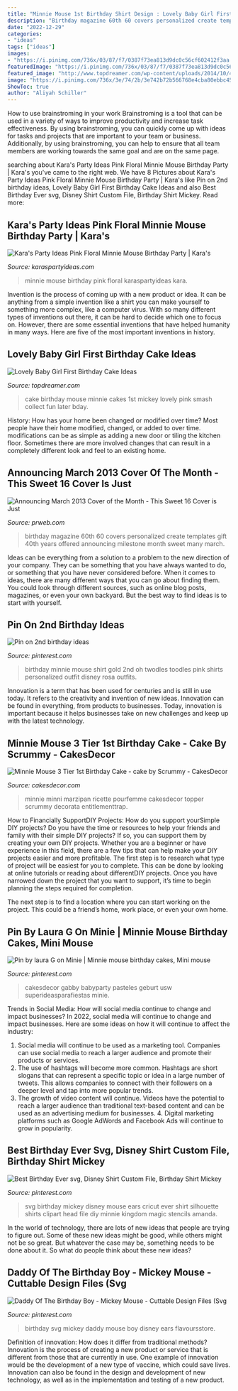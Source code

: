```yaml
---
title: "Minnie Mouse 1st Birthday Shirt Design : Lovely Baby Girl First Birthday Cake Ideas"
description: "Birthday magazine 60th 60 covers personalized create templates gift 40th years offered announcing milestone month sweet many march"
date: "2022-12-29"
categories:
- "ideas"
tags: ["ideas"]
images:
- "https://i.pinimg.com/736x/03/87/f7/0387f73ea813d9dc0c56cf602412f3aa.jpg"
featuredImage: "https://i.pinimg.com/736x/03/87/f7/0387f73ea813d9dc0c56cf602412f3aa.jpg"
featured_image: "http://www.topdreamer.com/wp-content/uploads/2014/10/40a03ec4b6068eac55bb8610d6c24f9c-682x1024.jpg"
image: "https://i.pinimg.com/736x/3e/74/2b/3e742b72b566768e4cba80ebbc4585cc.jpg"
ShowToc: true
author: "Aliyah Schiller"
---
```



How to use brainstroming in your work
Brainstroming is a tool that can be used in a variety of ways to improve productivity and increase task effectiveness. By using brainstroming, you can quickly come up with ideas for tasks and projects that are important to your team or business. Additionally, by using brainstroming, you can help to ensure that all team members are working towards the same goal and are on the same page.

	

		
searching about Kara&#039;s Party Ideas Pink Floral Minnie Mouse Birthday Party | Kara&#039;s you've came to the right web. We have 8 Pictures about Kara&#039;s Party Ideas Pink Floral Minnie Mouse Birthday Party | Kara&#039;s like Pin on 2nd birthday ideas, Lovely Baby Girl First Birthday Cake Ideas and also Best Birthday Ever svg, Disney Shirt Custom File, Birthday Shirt Mickey. Read more:
		
    
## Kara&#039;s Party Ideas Pink Floral Minnie Mouse Birthday Party | Kara&#039;s

<img loading=lazy src="https://karaspartyideas.com/wp-content/uploads/2017/09/Floral-Minnie-Mouse-Birthday-Party-via-Karas-Party-Ideas-KarasPartyIdeas.com3_.jpg" onerror="this.onerror=null;this.src='https://tse4.mm.bing.net/th?id=OIP.4ZsLVlhd73F1mBqr14th9wHaJQ&amp;pid=15.1';" alt="Kara&#039;s Party Ideas Pink Floral Minnie Mouse Birthday Party | Kara&#039;s">

_Source: karaspartyideas.com_

>minnie mouse birthday pink floral karaspartyideas kara. 

	

Invention is the process of coming up with a new product or idea. It can be anything from a simple invention like a shirt you can make yourself to something more complex, like a computer virus. With so many different types of inventions out there, it can be hard to decide which one to focus on. However, there are some essential inventions that have helped humanity in many ways. Here are five of the most important inventions in history.

    
## Lovely Baby Girl First Birthday Cake Ideas

<img loading=lazy src="http://www.topdreamer.com/wp-content/uploads/2014/10/40a03ec4b6068eac55bb8610d6c24f9c-682x1024.jpg" onerror="this.onerror=null;this.src='https://tse3.mm.bing.net/th?id=OIP.1VNR4hBNTWo5jjjVluF8KgHaLH&amp;pid=15.1';" alt="Lovely Baby Girl First Birthday Cake Ideas">

_Source: topdreamer.com_

>cake birthday mouse minnie cakes 1st mickey lovely pink smash collect fun later bday. 

	

History: How has your home been changed or modified over time?
Most people have their home modified, changed, or added to over time. modifications can be as simple as adding a new door or tiling the kitchen floor. Sometimes there are more involved changes that can result in a completely different look and feel to an existing home.

    
## Announcing March 2013 Cover Of The Month - This Sweet 16 Cover Is Just

<img loading=lazy src="http://ww1.prweb.com/prfiles/2013/02/27/10477371/Birthday_60_thumb.jpg" onerror="this.onerror=null;this.src='https://tse4.mm.bing.net/th?id=OIP.LvBdIyRA-XfG-K0nymGROQAAAA&amp;pid=15.1';" alt="Announcing March 2013 Cover of the Month - This Sweet 16 Cover is Just">

_Source: prweb.com_

>birthday magazine 60th 60 covers personalized create templates gift 40th years offered announcing milestone month sweet many march. 

	

Ideas can be everything from a solution to a problem to the new direction of your company. They can be something that you have always wanted to do, or something that you have never considered before. When it comes to ideas, there are many different ways that you can go about finding them. You could look through different sources, such as online blog posts, magazines, or even your own backyard. But the best way to find ideas is to start with yourself.

    
## Pin On 2nd Birthday Ideas

<img loading=lazy src="https://i.pinimg.com/736x/f3/b5/70/f3b5704d57aa9e2ae76c8841de03491b--minnie-mouse-nd-birthday.jpg" onerror="this.onerror=null;this.src='https://tse2.mm.bing.net/th?id=OIP.C3OPdbSS_LEiWVTWkskG7wEsEs&amp;pid=15.1';" alt="Pin on 2nd birthday ideas">

_Source: pinterest.com_

>birthday minnie mouse shirt gold 2nd oh twodles toodles pink shirts personalized outfit disney rosa outfits. 

	

Innovation is a term that has been used for centuries and is still in use today. It refers to the creativity and invention of new ideas. Innovation can be found in everything, from products to businesses. Today, innovation is important because it helps businesses take on new challenges and keep up with the latest technology.

    
## Minnie Mouse 3 Tier 1st Birthday Cake - Cake By Scrummy - CakesDecor

<img loading=lazy src="https://pic.cakesdecor.com/m/x64edacjxt6nbc7xziij.jpg" onerror="this.onerror=null;this.src='https://tse4.mm.bing.net/th?id=OIP.91sPrUa71pOXA8Kj2xGHJAHaJ3&amp;pid=15.1';" alt="Minnie Mouse 3 Tier 1st Birthday Cake - cake by Scrummy - CakesDecor">

_Source: cakesdecor.com_

>minnie minni marzipan ricette pourfemme cakesdecor topper scrummy decorata entitlementtrap. 

	

How to Financially SupportDIY Projects: How do you support yourSimple DIY projects?
Do you have the time or resources to help your friends and family with their simple DIY projects? If so, you can support them by creating your own DIY projects. Whether you are a beginner or have experience in this field, there are a few tips that can help make your DIY projects easier and more profitable.
The first step is to research what type of project will be easiest for you to complete. This can be done by looking at online tutorials or reading about differentDIY projects. Once you have narrowed down the project that you want to support, it’s time to begin planning the steps required for completion.

The next step is to find a location where you can start working on the project. This could be a friend’s home, work place, or even your own home.

    
## Pin By Laura G On Minie | Minnie Mouse Birthday Cakes, Mini Mouse

<img loading=lazy src="https://i.pinimg.com/originals/39/d0/9f/39d09fd62f4d55f3f20ca8301a5b1e90.jpg" onerror="this.onerror=null;this.src='https://tse2.mm.bing.net/th?id=OIP.sOXLwnlO1pZQpPAvXjrw6wHaMy&amp;pid=15.1';" alt="Pin by laura G on Minie | Minnie mouse birthday cakes, Mini mouse">

_Source: pinterest.com_

>cakesdecor gabby babyparty pasteles geburt usw superideasparafiestas minie. 

	

Trends in Social Media: How will social media continue to change and impact businesses?
In 2022, social media will continue to change and impact businesses. Here are some ideas on how it will continue to affect the industry: 
1. Social media will continue to be used as a marketing tool. Companies can use social media to reach a larger audience and promote their products or services. 
2. The use of hashtags will become more common. Hashtags are short slogans that can represent a specific topic or idea in a large number of tweets. This allows companies to connect with their followers on a deeper level and tap into more popular trends. 
3. The growth of video content will continue. Videos have the potential to reach a larger audience than traditional text-based content and can be used as an advertising medium for businesses. 4. Digital marketing platforms such as Google AdWords and Facebook Ads will continue to grow in popularity.

    
## Best Birthday Ever Svg, Disney Shirt Custom File, Birthday Shirt Mickey

<img loading=lazy src="https://i.pinimg.com/736x/03/87/f7/0387f73ea813d9dc0c56cf602412f3aa.jpg" onerror="this.onerror=null;this.src='https://tse3.mm.bing.net/th?id=OIP.R2KDjUNSJxjhDmlS1KI9lQHaHY&amp;pid=15.1';" alt="Best Birthday Ever svg, Disney Shirt Custom File, Birthday Shirt Mickey">

_Source: pinterest.com_

>svg birthday mickey disney mouse ears cricut ever shirt silhouette shirts clipart head file diy minnie kingdom magic stencils amanda. 

	

In the world of technology, there are lots of new ideas that people are trying to figure out. Some of these new ideas might be good, while others might not be so great. But whatever the case may be, something needs to be done about it. So what do people think about these new ideas?

    
## Daddy Of The Birthday Boy - Mickey Mouse - Cuttable Design Files (Svg

<img loading=lazy src="https://i.pinimg.com/736x/3e/74/2b/3e742b72b566768e4cba80ebbc4585cc.jpg" onerror="this.onerror=null;this.src='https://tse1.mm.bing.net/th?id=OIP.2U6pE4j6-omyfUWX8FBtpwHaFu&amp;pid=15.1';" alt="Daddy Of The Birthday Boy - Mickey Mouse - Cuttable Design Files (Svg">

_Source: pinterest.com_

>birthday svg mickey daddy mouse boy disney ears flavoursstore. 

	

Definition of innovation: How does it differ from traditional methods?
Innovation is the process of creating a new product or service that is different from those that are currently in use. One example of innovation would be the development of a new type of vaccine, which could save lives. Innovation can also be found in the design and development of new technology, as well as in the implementation and testing of a new product.

